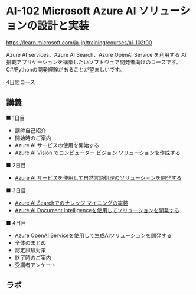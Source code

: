 # AI-102 Microsoft Azure AI ソリューションの設計と実装

https://learn.microsoft.com/ja-jp/training/courses/ai-102t00

Azure AI services、Azure AI Search、Azure OpenAI Service を利用する AI 搭載アプリケーションを構築したいソフトウェア開発者向けのコースです。C#/Pythonの開発経験があることが望ましいです。

4日間コース

## 講義

■ 1日目

- 講師自己紹介
- 開始時のご案内
- Azure AI サービスの使用を開始する
- [Azure AI Vision でコンピューター ビジョン ソリューションを作成する](../AI-3004-vision/AI-102.md)

■ 2日目

- [Azure AI サービスを使用して自然言語処理のソリューションを開発する](../AI-3003-nlp/AI-102.md)

■ 3日目

- [Azure AI Searchでのナレッジ マイニングの実装](../AI-102/lp11.md)
- [Azure AI Document Intelligenceを使用してソリューションを開発する](../AI-3002-document-intelligence/AI-102.md)

■ 4日目

- [Azure OpenAI Serviceを使用して生成AIソリューションを開発する](../AI-050-2024/AI-102.md)
- 全体のまとめ
- 認定試験対策
- 終了時のご案内
- 受講者アンケート

## ラボ


